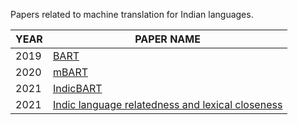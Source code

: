 Papers related to machine translation for Indian languages.

| YEAR   |PAPER NAME                          |
|--------|-------------------------------|
| 2019   |[BART](https://arxiv.org/abs/1910.13461)|
| 2020   |[mBART](https://arxiv.org/abs/2001.08210)|
| 2021   |[IndicBART](https://arxiv.org/abs/2109.02903)|
| 2021   |[Indic language relatedness and lexical closeness](https://aclanthology.org/2021.wat-1.26/) |
